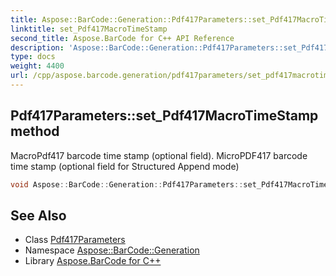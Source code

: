 ```yaml
---
title: Aspose::BarCode::Generation::Pdf417Parameters::set_Pdf417MacroTimeStamp method
linktitle: set_Pdf417MacroTimeStamp
second_title: Aspose.BarCode for C++ API Reference
description: 'Aspose::BarCode::Generation::Pdf417Parameters::set_Pdf417MacroTimeStamp method. MacroPdf417 barcode time stamp (optional field). MicroPDF417 barcode time stamp (optional field for Structured Append mode) in C++.'
type: docs
weight: 4400
url: /cpp/aspose.barcode.generation/pdf417parameters/set_pdf417macrotimestamp/
---
```

## Pdf417Parameters::set_Pdf417MacroTimeStamp method


MacroPdf417 barcode time stamp (optional field). MicroPDF417 barcode time stamp (optional field for Structured Append mode)

```cpp
void Aspose::BarCode::Generation::Pdf417Parameters::set_Pdf417MacroTimeStamp(System::DateTime value)
```

## See Also

* Class [Pdf417Parameters](../)
* Namespace [Aspose::BarCode::Generation](../../)
* Library [Aspose.BarCode for C++](../../../)
